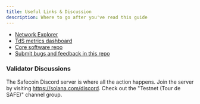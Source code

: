 ```yaml
---
title: Useful Links & Discussion
description: Where to go after you've read this guide
---
```


- [Network Explorer](http://explorer.solana.com/)
- [TdS metrics dashboard](https://metrics.solana.com:3000/d/monitor-edge/cluster-telemetry-edge?refresh=1m&from=now-15m&to=now&var-testnet=tds)
- [Core software repo](https://github.com/solana-labs/solana)
- [Submit bugs and feedback in this repo](https://github.com/solana-labs/solana/issues)

### Validator Discussions

The Safecoin Discord server is where all the action happens. Join the server by
visiting https://solana.com/discord. Check out the "Testnet (Tour de SAFE)" channel
group.
